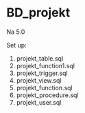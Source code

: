# BD_projekt
Na 5.0

Set up:
1) projekt_table.sql
2) projekt_function1.sql
3) projekt_trigger.sql
4) projekt_view.sql
5) projekt_function.sql
6) projekt_procedure.sql
7) projekt_user.sql
